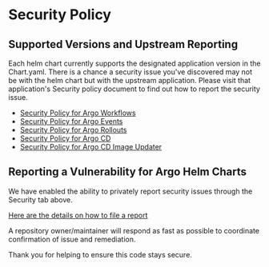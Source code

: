 # Security Policy

## Supported Versions and Upstream Reporting

Each helm chart currently supports the designated application version in the Chart.yaml. There is a chance a security issue you've discovered may not be with the helm chart but with the upstream application. Please visit that application's Security policy document to find out how to report the security issue.

* [Security Policy for Argo Workflows](https://github.com/argoproj/argo-workflows/blob/master/SECURITY.md)
* [Security Policy for Argo Events](https://github.com/argoproj/argo-events/blob/master/SECURITY.md)
* [Security Policy for Argo Rollouts](https://github.com/argoproj/argo-rollouts/blob/master/docs/security/security.md)
* [Security Policy for Argo CD](https://github.com/argoproj/argo-cd/blob/master/SECURITY.md)
* [Security Policy for Argo CD Image Updater](https://github.com/argoproj-labs/argocd-image-updater/blob/master/SECURITY.md)

## Reporting a Vulnerability for Argo Helm Charts

We have enabled the ability to privately report security issues through the  Security tab above.

[Here are the details on how to file a report](https://docs.github.com/en/code-security/security-advisories/guidance-on-reporting-and-writing/privately-reporting-a-security-vulnerability#privately-reporting-a-security-vulnerability)

A repository owner/maintainer will respond as fast as possible to coordinate confirmation of issue and remediation.

Thank you for helping to ensure this code stays secure.
